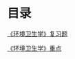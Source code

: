 # 






# 目录

[《环境卫生学》复习题](05预防专业课\03环境卫生学\01《环境卫生学》复习题/)

[《环境卫生学》重点](05预防专业课\03环境卫生学\02《环境卫生学》重点/)
